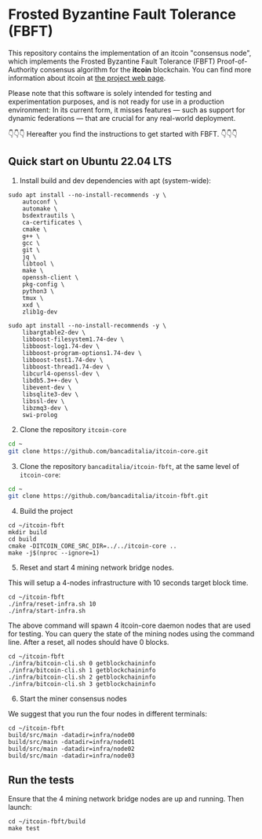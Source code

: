 # Frosted Byzantine Fault Tolerance (FBFT)

This repository contains the implementation of an itcoin "consensus node",
which implements the Frosted Byzantine Fault Tolerance (FBFT) Proof-of-Authority consensus algorithm for the **itcoin** blockchain.
You can find more information about itcoin at [the project web page](https://bancaditalia.github.io/itcoin).

Please note that this software is solely intended for testing and experimentation purposes, and is not ready for use in a production environment: In its current form, it misses features — such as support for dynamic federations — that are crucial for any real-world deployment.

👇👇👇 Hereafter you find the instructions to get started with FBFT. 👇👇👇

## Quick start on Ubuntu 22.04 LTS

1. Install build and dev dependencies with apt (system-wide):

```
sudo apt install --no-install-recommends -y \
    autoconf \
    automake \
    bsdextrautils \
    ca-certificates \
    cmake \
    g++ \
    gcc \
    git \
    jq \
    libtool \
    make \
    openssh-client \
    pkg-config \
    python3 \
    tmux \
    xxd \
    zlib1g-dev

sudo apt install --no-install-recommends -y \
    libargtable2-dev \
    libboost-filesystem1.74-dev \
    libboost-log1.74-dev \
    libboost-program-options1.74-dev \
    libboost-test1.74-dev \
    libboost-thread1.74-dev \
    libcurl4-openssl-dev \
    libdb5.3++-dev \
    libevent-dev \
    libsqlite3-dev \
    libssl-dev \
    libzmq3-dev \
    swi-prolog
```

2. Clone the repository `itcoin-core`

```bash
cd ~
git clone https://github.com/bancaditalia/itcoin-core.git
```

3. Clone the repository `bancaditalia/itcoin-fbft`, at the same level of `itcoin-core`:

```bash
cd ~
git clone https://github.com/bancaditalia/itcoin-fbft.git
```

4. Build the project

```
cd ~/itcoin-fbft
mkdir build
cd build
cmake -DITCOIN_CORE_SRC_DIR=../../itcoin-core ..
make -j$(nproc --ignore=1)
```

5. Reset and start 4 mining network bridge nodes.

This will setup a 4-nodes infrastructure with 10 seconds target block time.

```
cd ~/itcoin-fbft
./infra/reset-infra.sh 10
./infra/start-infra.sh
```

The above command will spawn 4 itcoin-core daemon nodes that are used for
testing.
You can query the state of the mining nodes using the command line.
After a reset, all nodes should have 0 blocks.

```
cd ~/itcoin-fbft
./infra/bitcoin-cli.sh 0 getblockchaininfo
./infra/bitcoin-cli.sh 1 getblockchaininfo
./infra/bitcoin-cli.sh 2 getblockchaininfo
./infra/bitcoin-cli.sh 3 getblockchaininfo
```

6. Start the miner consensus nodes

We suggest that you run the four nodes in different terminals:

```
cd ~/itcoin-fbft
build/src/main -datadir=infra/node00
build/src/main -datadir=infra/node01
build/src/main -datadir=infra/node02
build/src/main -datadir=infra/node03
```

## Run the tests

Ensure that the 4 mining network bridge nodes are up and running. Then launch:

```
cd ~/itcoin-fbft/build
make test
```
